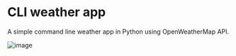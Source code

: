 # CLI weather app
A simple command line weather app in Python using OpenWeatherMap API.

![image](https://github.com/MariGsp/weather-CLI/assets/47831753/6c44c6d1-fce8-4896-8637-07fbb37054dd)

